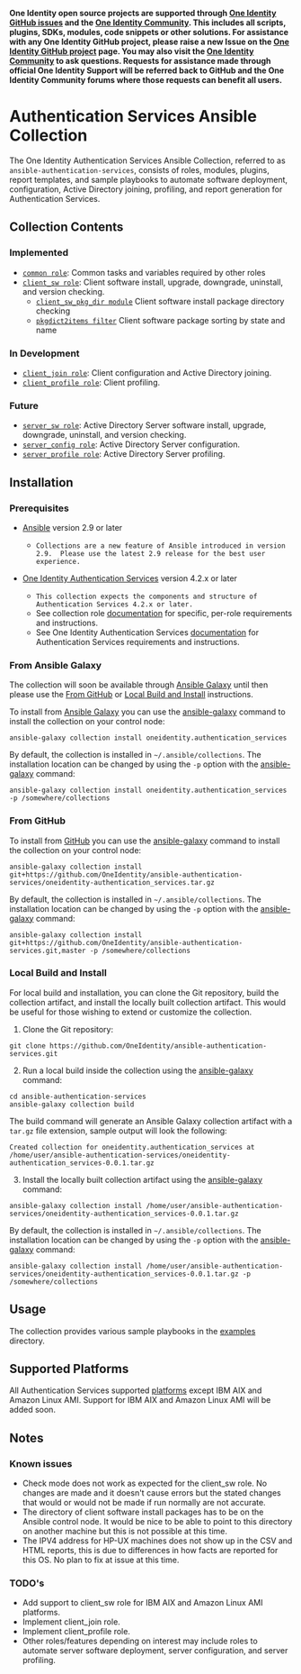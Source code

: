**One Identity open source projects are supported through [One Identity GitHub issues](https://github.com/OneIdentity/ars-ps/issues) and the [One Identity Community](https://www.oneidentity.com/community/). This includes all scripts, plugins, SDKs, modules, code snippets or other solutions. For assistance with any One Identity GitHub project, please raise a new Issue on the [One Identity GitHub project](https://github.com/OneIdentity/ars-ps/issues) page. You may also visit the [One Identity Community](https://www.oneidentity.com/community/) to ask questions.  Requests for assistance made through official One Identity Support will be referred back to GitHub and the One Identity Community forums where those requests can benefit all users.**

# Authentication Services Ansible Collection

The One Identity Authentication Services Ansible Collection, referred to as `ansible-authentication-services`, consists of roles, modules, plugins, report templates, and sample playbooks to automate software deployment, configuration, Active Directory joining, profiling, and report generation for Authentication Services. 

## Collection Contents

### Implemented

* [`common role`](docs/COMMON.md): Common tasks and variables required by other roles
* [`client_sw role`](docs/CLIENT_SW.md): Client software install, upgrade, downgrade, uninstall, and version checking.
    * [`client_sw_pkg_dir module`](docs/CLIENT_SW.md#Plugins) Client software install package directory checking 
    * [`pkgdict2items filter`](docs/CLIENT_SW.md#Plugins) Client software package sorting by state and name

### In Development 

* [`client_join role`](docs/CLIENT_CONFIG.md): Client configuration and Active Directory joining. 
* [`client_profile role`](docs/CLIENT_PROFILE.md): Client profiling. 

### Future

* [`server_sw role`](docs/SERVER_SW.md): Active Directory Server software install, upgrade, downgrade, uninstall, and version checking. 
* [`server_config role`](docs/SERVER_CONFIG.md): Active Directory Server configuration. 
* [`server_profile role`](docs/SERVER_PROFILE.md): Active Directory Server profiling. 

## Installation

### Prerequisites

* [Ansible](https://github.com/ansible/ansible) version 2.9 or later

    * `Collections are a new feature of Ansible introduced in version 2.9.  Please use the latest 2.9 release for the best user experience.`

* [One Identity Authentication Services](https://www.oneidentity.com/products/authentication-services/) version 4.2.x or later

    * `This collection expects the components and structure of Authentication Services 4.2.x or later.`
    * See collection role [documentation](docs/README.md) for specific, per-role  requirements and instructions.
    * See One Identity Authentication Services [documentation](https://support.oneidentity.com/authentication-services/4.2.3/technical-documents) for Authentication Services requirements and instructions.

### From Ansible Galaxy 
The collection will soon be available through [Ansible Galaxy](https://galaxy.ansible.com/) until then please use the [From GitHub](###FromGitHub) or [Local Build and Install](###LocalBuildandInstall) instructions. 

To install from [Ansible Galaxy](https://galaxy.ansible.com/) you can use the [ansible-galaxy](https://docs.ansible.com/ansible/latest/cli/ansible-galaxy.html) command to install the collection on your control node:

```
ansible-galaxy collection install oneidentity.authentication_services
```

By default, the collection is installed in `~/.ansible/collections`.   The installation location can be changed by using the `-p` option with the [ansible-galaxy](https://docs.ansible.com/ansible/latest/cli/ansible-galaxy.html) command: 

```
ansible-galaxy collection install oneidentity.authentication_services -p /somewhere/collections
```

### From GitHub

To install from [GitHub](https://github.com/) you can use the [ansible-galaxy](https://docs.ansible.com/ansible/latest/cli/ansible-galaxy.html) command to install the collection on your control node:

```
ansible-galaxy collection install git+https://github.com/OneIdentity/ansible-authentication-services/oneidentity-authentication_services.tar.gz
```

By default, the collection is installed in `~/.ansible/collections`.   The installation location can be changed by using the `-p` option with the [ansible-galaxy](https://docs.ansible.com/ansible/latest/cli/ansible-galaxy.html) command: 

```
ansible-galaxy collection install git+https://github.com/OneIdentity/ansible-authentication-services.git,master -p /somewhere/collections
```

### Local Build and Install

For local build and installation, you can clone the Git repository, build the collection artifact, and install the locally built collection artifact.  This would be useful for those wishing to extend or customize the collection.

1. Clone the Git repository:

```
git clone https://github.com/OneIdentity/ansible-authentication-services.git
```

2. Run a local build inside the collection using the [ansible-galaxy](https://docs.ansible.com/ansible/latest/cli/ansible-galaxy.html) command:

```
cd ansible-authentication-services
ansible-galaxy collection build
```

The build command will generate an Ansible Galaxy collection artifact with a `tar.gz` file extension, sample output will look the following:

```
Created collection for oneidentity.authentication_services at /home/user/ansible-authentication-services/oneidentity-authentication_services-0.0.1.tar.gz
```

3. Install the locally built collection artifact using the [ansible-galaxy](https://docs.ansible.com/ansible/latest/cli/ansible-galaxy.html) command:

```
ansible-galaxy collection install /home/user/ansible-authentication-services/oneidentity-authentication_services-0.0.1.tar.gz
```

By default, the collection is installed in `~/.ansible/collections`.   The installation location can be changed by using the `-p` option with the [ansible-galaxy](https://docs.ansible.com/ansible/latest/cli/ansible-galaxy.html) command: 

```
ansible-galaxy collection install /home/user/ansible-authentication-services/oneidentity-authentication_services-0.0.1.tar.gz -p /somewhere/collections
```

## Usage

The collection provides various sample playbooks in the [examples](examples/README.md) directory. 

## Supported Platforms

All Authentication Services supported [platforms](https://support.oneidentity.com/technical-documents/authentication-services/4.2.3/release-notes/2#TOPIC-1376245) except IBM AIX and Amazon Linux AMI.  Support for IBM AIX and Amazon Linux AMI will be added soon.

## Notes

### Known issues

* Check mode does not work as expected for the client_sw role.  No changes are made and it doesn't cause errors but the stated changes that would or would not be made if run normally are not accurate.
* The directory of client software install packages has to be on the Ansible control node.  It would be nice to be able to point to this directory on another machine but this is not possible at this time.
* The IPV4 address for HP-UX machines does not show up in the CSV and HTML reports, this is due to differences in how facts are reported for this OS.  No plan to fix at issue at this time.

### TODO's

* Add support to client_sw role for IBM AIX and Amazon Linux AMI platforms.
* Implement client_join role.
* Implement client_profile role.
* Other roles/features depending on interest may include roles to automate server software deployment, server configuration, and server profiling.
